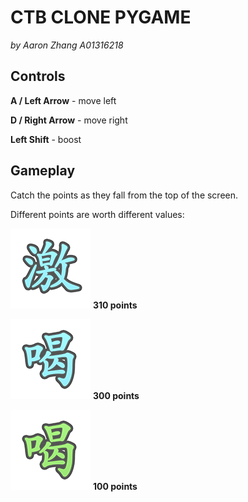 # CTB CLONE PYGAME

*by Aaron Zhang A01316218*

## Controls

**A / Left Arrow** - move left

**D / Right Arrow** - move right

**Left Shift** - boost

## Gameplay

Catch the points as they fall from the top of the screen.

Different points are worth different values:

![310](sprites/point_boost.png)
**310 points**

![300](sprites/point_300.png)
**300 points**

![100](sprites/point_100.png)
**100 points**


